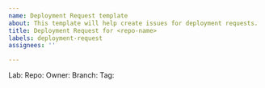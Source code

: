 ```yaml
---
name: Deployment Request template
about: This template will help create issues for deployment requests.
title: Deployment Request for <repo-name>
labels: deployment-request
assignees: ''

---
```


Lab:
Repo:
Owner:
Branch:
Tag:
